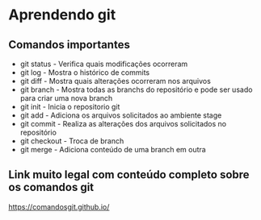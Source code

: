 # Aprendendo git

## Comandos importantes

* git status - Verifica quais modificações ocorreram
* git log - Mostra o histórico de commits
* git diff - Mostra quais alterações ocorreram nos arquivos
* git branch - Mostra todas as branchs do repositório e pode ser usado para criar uma nova branch
* git init - Inicia o repositorio git
* git add - Adiciona os arquivos solicitados ao ambiente stage
* git commit - Realiza as alterações dos arquivos solicitados no repositório
* git checkout - Troca de branch
* git merge - Adiciona conteúdo de uma branch em outra

## Link muito legal com conteúdo completo sobre os comandos git
https://comandosgit.github.io/
